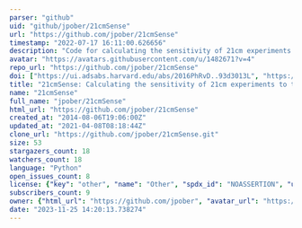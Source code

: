 ```yaml
---
parser: "github"
uid: "github/jpober/21cmSense"
url: "https://github.com/jpober/21cmSense"
timestamp: "2022-07-17 16:11:00.626656"
description: "Code for calculating the sensitivity of 21cm experiments to the EoR power spectrum"
avatar: "https://avatars.githubusercontent.com/u/1482671?v=4"
repo_url: "https://github.com/jpober/21cmSense"
doi: ["https://ui.adsabs.harvard.edu/abs/2016PhRvD..93d3013L", "https://ui.adsabs.harvard.edu/abs/2014ApJ...782...66P", "https://ui.adsabs.harvard.edu/abs/2016ascl.soft09013P/abstract"]
title: "21cmSense: Calculating the sensitivity of 21cm experiments to the EoR power spectrum"
name: "21cmSense"
full_name: "jpober/21cmSense"
html_url: "https://github.com/jpober/21cmSense"
created_at: "2014-08-06T19:06:00Z"
updated_at: "2021-04-08T08:18:44Z"
clone_url: "https://github.com/jpober/21cmSense.git"
size: 53
stargazers_count: 18
watchers_count: 18
language: "Python"
open_issues_count: 8
license: {"key": "other", "name": "Other", "spdx_id": "NOASSERTION", "url": null, "node_id": "MDc6TGljZW5zZTA="}
subscribers_count: 9
owner: {"html_url": "https://github.com/jpober", "avatar_url": "https://avatars.githubusercontent.com/u/1482671?v=4", "login": "jpober", "type": "User"}
date: "2023-11-25 14:20:13.738274"
---
```

